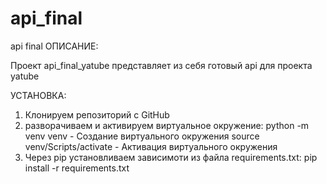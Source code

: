 # api_final
api final
ОПИСАНИЕ:

Проект api_final_yatube представляет из себя готовый api для проекта yatube

УСТАНОВКА:

1) Клонируем репозиторий с GitHub
2) разворачиваем и активируем виртуальное окружение:
    python -m venv venv - Создание виртуального окружения
    source venv/Scripts/activate - Активация виртуального окружения
3) Через pip установливаем зависимоти из файла requirements.txt:
    pip install -r requirements.txt
